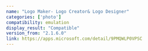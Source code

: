 ```yaml
---
name: "Logo Maker- Logo Creator& Logo Designer"
categories: ['photo']
compatibility: emulation
display_result: "Compatible"
version_from: "2.1.6.0"
link: https://apps.microsoft.com/detail/9PMQWLP0VPSC
---
```

